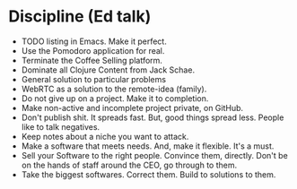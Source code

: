 # Discipline (Ed talk)

- TODO listing in Emacs. Make it perfect.
- Use the Pomodoro application for real.
- Terminate the Coffee Selling platform.
- Dominate all Clojure Content from Jack Schae.
- General solution to particular problems
- WebRTC as a solution to the remote-idea (family).
- Do not give up on a project. Make it to completion.
- Make non-active and incomplete project private, on GitHub.
- Don't publish shit. It spreads fast. But, good things spread less. People like to talk negatives.
- Keep notes about a niche you want to attack.
- Make a software that meets needs. And, make it flexible. It's a must.
- Sell your Software to the right people. Convince them, directly. Don't be on the hands of staff around the CEO, go through to them.
- Take the biggest softwares. Correct them. Build to solutions to them.


